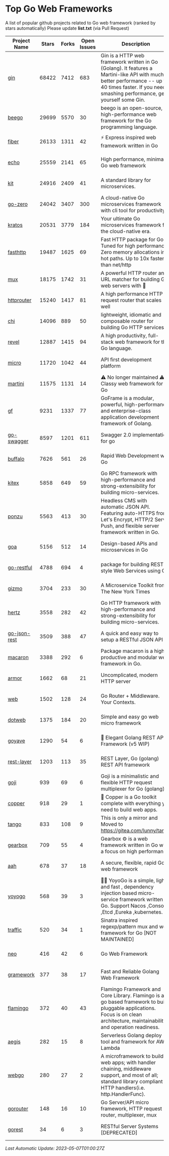 # Top Go Web Frameworks
A list of popular github projects related to Go web framework (ranked by stars automatically)
Please update **list.txt** (via Pull Request)

| Project Name | Stars | Forks | Open Issues | Description | Last Commit |
| ------------ | ----- | ----- | ----------- | ----------- | ----------- |
| [gin](https://github.com/gin-gonic/gin) | 68422 | 7412 | 683 | Gin is a HTTP web framework written in Go (Golang). It features a Martini-like API with much better performance -- up to 40 times faster. If you need smashing performance, get yourself some Gin. | 2023-04-27 02:16:59 |
| [beego](https://github.com/beego/beego) | 29699 | 5570 | 30 | beego is an open-source, high-performance web framework for the Go programming language. | 2023-03-09 07:19:01 |
| [fiber](https://github.com/gofiber/fiber) | 26133 | 1311 | 42 | ⚡️ Express inspired web framework written in Go | 2023-05-05 13:24:44 |
| [echo](https://github.com/labstack/echo) | 25559 | 2141 | 65 | High performance, minimalist Go web framework | 2023-05-01 06:01:36 |
| [kit](https://github.com/go-kit/kit) | 24916 | 2409 | 41 | A standard library for microservices. | 2023-03-02 02:16:12 |
| [go-zero](https://github.com/zeromicro/go-zero) | 24042 | 3407 | 300 | A cloud-native Go microservices framework with cli tool for productivity. | 2023-05-06 09:50:54 |
| [kratos](https://github.com/go-kratos/kratos) | 20531 | 3779 | 184 | Your ultimate Go microservices framework for the cloud-native era. | 2023-05-04 09:15:36 |
| [fasthttp](https://github.com/valyala/fasthttp) | 19487 | 1625 | 69 | Fast HTTP package for Go. Tuned for high performance. Zero memory allocations in hot paths. Up to 10x faster than net/http | 2023-04-28 15:39:58 |
| [mux](https://github.com/gorilla/mux) | 18175 | 1742 | 31 | A powerful HTTP router and URL matcher for building Go web servers with 🦍 | 2022-12-09 15:56:57 |
| [httprouter](https://github.com/julienschmidt/httprouter) | 15240 | 1417 | 81 | A high performance HTTP request router that scales well | 2022-06-03 15:51:59 |
| [chi](https://github.com/go-chi/chi) | 14096 | 889 | 50 | lightweight, idiomatic and composable router for building Go HTTP services | 2023-05-02 10:37:05 |
| [revel](https://github.com/revel/revel) | 12887 | 1415 | 94 | A high productivity, full-stack web framework for the Go language. | 2022-04-12 20:53:30 |
| [micro](https://github.com/micro/micro) | 11720 | 1042 | 44 | API first development platform | 2023-05-03 12:22:14 |
| [martini](https://github.com/go-martini/martini) | 11575 | 1131 | 14 | ⚠️ No longer maintained ⚠️  Classy web framework for Go | 2017-01-21 21:58:54 |
| [gf](https://github.com/gogf/gf) | 9231 | 1337 | 77 | GoFrame is a modular, powerful, high-performance and enterprise-class application development framework of Golang.  | 2023-05-05 13:10:05 |
| [go-swagger](https://github.com/go-swagger/go-swagger) | 8597 | 1201 | 611 | Swagger 2.0 implementation for go | 2023-05-06 01:18:25 |
| [buffalo](https://github.com/gobuffalo/buffalo) | 7626 | 561 | 26 | Rapid Web Development w/ Go | 2023-01-26 15:34:17 |
| [kitex](https://github.com/cloudwego/kitex) | 5858 | 649 | 59 | Go RPC framework with high-performance and strong-extensibility for building micro-services. | 2023-04-26 03:39:38 |
| [ponzu](https://github.com/ponzu-cms/ponzu) | 5563 | 413 | 30 | Headless CMS with automatic JSON API. Featuring auto-HTTPS from Let's Encrypt, HTTP/2 Server Push, and flexible server framework written in Go. | 2020-01-02 00:14:32 |
| [goa](https://github.com/goadesign/goa) | 5156 | 512 | 14 | Design-based APIs and microservices in Go | 2023-04-24 21:43:55 |
| [go-restful](https://github.com/emicklei/go-restful) | 4788 | 694 | 4 | package for building REST-style Web Services using Go | 2023-04-01 09:27:06 |
| [gizmo](https://github.com/nytimes/gizmo) | 3704 | 233 | 30 | A Microservice Toolkit from The New York Times | 2021-04-30 15:27:05 |
| [hertz](https://github.com/cloudwego/hertz) | 3558 | 282 | 42 | Go HTTP framework with high-performance and strong-extensibility for building micro-services. | 2023-05-06 02:42:32 |
| [go-json-rest](https://github.com/ant0ine/go-json-rest) | 3509 | 388 | 47 | A quick and easy way to setup a RESTful JSON API | 2017-09-13 04:12:08 |
| [macaron](https://github.com/go-macaron/macaron) | 3388 | 292 | 6 | Package macaron is a high productive and modular web framework in Go. | 2023-04-10 05:59:22 |
| [armor](https://github.com/labstack/armor) | 1662 | 68 | 21 | Uncomplicated, modern HTTP server | 2019-08-03 18:10:09 |
| [web](https://github.com/gocraft/web) | 1502 | 128 | 24 | Go Router + Middleware. Your Contexts. | 2019-02-07 15:06:52 |
| [dotweb](https://github.com/devfeel/dotweb) | 1375 | 184 | 20 | Simple and easy go web micro framework | 2023-04-15 08:06:03 |
| [goyave](https://github.com/go-goyave/goyave) | 1290 | 54 | 6 | 🍐 Elegant Golang REST API Framework (v5 WIP) | 2023-04-04 07:50:35 |
| [rest-layer](https://github.com/rs/rest-layer) | 1203 | 113 | 35 | REST Layer, Go (golang) REST API framework | 2021-09-30 23:58:01 |
| [goji](https://github.com/goji/goji) | 939 | 69 | 6 | Goji is a minimalistic and flexible HTTP request multiplexer for Go (golang) | 2019-01-26 23:58:29 |
| [copper](https://github.com/gocopper/copper) | 918 | 29 | 1 | 🚀‏‏‎    ‎‏‏‎‏‏‎‎‎‎‎‎Copper is a Go toolkit complete with everything you need to build web apps. | 2023-03-14 01:23:40 |
| [tango](https://github.com/lunny/tango) | 833 | 108 | 9 | This is only a mirror and Moved to https://gitea.com/lunny/tango | 2019-05-17 03:31:10 |
| [gearbox](https://github.com/gogearbox/gearbox) | 709 | 55 | 4 | Gearbox :gear: is a web framework written in Go with a focus on high performance | 2022-09-21 00:20:37 |
| [aah](https://github.com/go-aah/aah) | 678 | 37 | 18 | A secure, flexible, rapid Go web framework | 2020-09-02 02:31:20 |
| [yoyogo](https://github.com/yoyofx/yoyogo) | 568 | 39 | 3 | 🦄🌈 YoyoGo is a simple, light and fast , dependency injection based micro-service framework written in Go. Support Nacos ,Consoul ,Etcd ,Eureka ,kubernetes. | 2023-05-06 03:13:09 |
| [traffic](https://github.com/gravityblast/traffic) | 520 | 34 | 1 | Sinatra inspired regexp/pattern mux and web framework for Go [NOT MAINTAINED] | 2015-11-26 21:31:07 |
| [neo](https://github.com/ivpusic/neo) | 416 | 42 | 6 | Go Web Framework | 2017-08-14 23:54:31 |
| [gramework](https://github.com/gramework/gramework) | 377 | 38 | 17 | Fast and Reliable Golang Web Framework | 2023-01-24 23:49:42 |
| [flamingo](https://github.com/i-love-flamingo/flamingo) | 372 | 40 | 43 | Flamingo Framework and Core Library. Flamingo is a go based framework to build pluggable applications. Focus is on clean architecture, maintainability and operation readiness. | 2023-05-05 15:01:43 |
| [aegis](https://github.com/tmaiaroto/aegis) | 282 | 15 | 8 | Serverless Golang deploy tool and framework for AWS Lambda | 2019-07-28 17:59:41 |
| [webgo](https://github.com/bnkamalesh/webgo) | 280 | 27 | 2 | A microframework to build web apps; with handler chaining, middleware support, and most of all; standard library compliant HTTP handlers(i.e. http.HandlerFunc). | 2023-03-08 16:03:21 |
| [gorouter](https://github.com/vardius/gorouter) | 148 | 16 | 10 | Go Server/API micro framework, HTTP request router, multiplexer, mux | 2022-10-28 23:16:55 |
| [gorest](https://github.com/tideland/gorest) | 34 | 6 | 3 | RESTful Server Systems [DEPRECATED] | 2017-11-10 13:00:37 |

*Last Automatic Update: 2023-05-07T01:00:27Z*